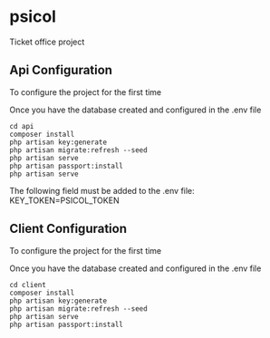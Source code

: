 # psicol
Ticket office project

## Api Configuration

To configure the project for the first time

Once you have the database created and configured in the .env file
```
cd api
composer install
php artisan key:generate
php artisan migrate:refresh --seed
php artisan serve
php artisan passport:install
php artisan serve
```
The following field must be added to the .env file: KEY_TOKEN=PSICOL_TOKEN


## Client Configuration

To configure the project for the first time

Once you have the database created and configured in the .env file
```
cd client
composer install
php artisan key:generate
php artisan migrate:refresh --seed
php artisan serve
php artisan passport:install
```
